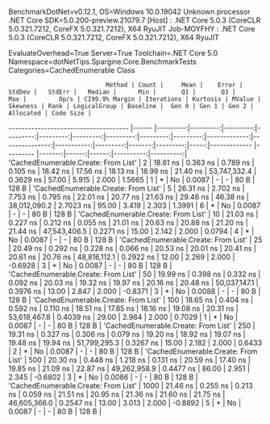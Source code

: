 
BenchmarkDotNet=v0.12.1, OS=Windows 10.0.19042
Unknown processor
.NET Core SDK=5.0.200-preview.21079.7
  [Host]     : .NET Core 5.0.3 (CoreCLR 5.0.321.7212, CoreFX 5.0.321.7212), X64 RyuJIT
  Job-MOYFHY : .NET Core 5.0.3 (CoreCLR 5.0.321.7212, CoreFX 5.0.321.7212), X64 RyuJIT

EvaluateOverhead=True  Server=True  Toolchain=.NET Core 5.0  
Namespace=dotNetTips.Spargine.Core.BenchmarkTests  Categories=CachedEnumerable Class  

                               Method | Count |     Mean |    Error |   StdDev |   StdErr |   Median |      Min |       Q1 |       Q3 |      Max |         Op/s | CI99.9% Margin | Iterations | Kurtosis | MValue | Skewness | Rank | LogicalGroup | Baseline |  Gen 0 | Gen 1 | Gen 2 | Allocated | Code Size |
------------------------------------- |------ |---------:|---------:|---------:|---------:|---------:|---------:|---------:|---------:|---------:|-------------:|---------------:|-----------:|---------:|-------:|---------:|-----:|------------- |--------- |-------:|------:|------:|----------:|----------:|
 'CachedEnumerable.Create: From List' |     2 | 18.61 ns | 0.363 ns | 0.789 ns | 0.105 ns | 18.42 ns | 17.56 ns | 18.13 ns | 18.99 ns | 21.40 ns | 53,747,332.4 |      0.3629 ns |      57.00 |    5.915 |  2.000 |   1.5665 |    1 |            * |       No | 0.0087 |     - |     - |      80 B |     128 B |
 'CachedEnumerable.Create: From List' |     5 | 26.31 ns | 2.702 ns | 7.753 ns | 0.795 ns | 22.01 ns | 20.77 ns | 21.63 ns | 29.46 ns | 46.38 ns | 38,012,090.2 |      2.7023 ns |      95.00 |    3.419 |  2.303 |   1.3991 |    6 |            * |       No | 0.0087 |     - |     - |      80 B |     128 B |
 'CachedEnumerable.Create: From List' |    10 | 21.03 ns | 0.227 ns | 0.212 ns | 0.055 ns | 21.01 ns | 20.63 ns | 20.88 ns | 21.20 ns | 21.44 ns | 47,543,406.5 |      0.2271 ns |      15.00 |    2.142 |  2.000 |   0.0794 |    4 |            * |       No | 0.0087 |     - |     - |      80 B |     128 B |
 'CachedEnumerable.Create: From List' |    25 | 20.49 ns | 0.292 ns | 0.228 ns | 0.066 ns | 20.53 ns | 20.01 ns | 20.41 ns | 20.61 ns | 20.76 ns | 48,816,112.1 |      0.2922 ns |      12.00 |    2.269 |  2.000 |  -0.6928 |    3 |            * |       No | 0.0087 |     - |     - |      80 B |     128 B |
 'CachedEnumerable.Create: From List' |    50 | 19.99 ns | 0.398 ns | 0.332 ns | 0.092 ns | 20.03 ns | 19.32 ns | 19.97 ns | 20.16 ns | 20.48 ns | 50,037,147.1 |      0.3976 ns |      13.00 |    2.847 |  2.000 |  -0.8371 |    3 |            * |       No | 0.0088 |     - |     - |      80 B |     128 B |
 'CachedEnumerable.Create: From List' |   100 | 18.65 ns | 0.404 ns | 0.592 ns | 0.110 ns | 18.51 ns | 17.85 ns | 18.16 ns | 19.08 ns | 20.31 ns | 53,618,467.8 |      0.4039 ns |      29.00 |    2.984 |  2.000 |   0.7029 |    1 |            * |       No | 0.0087 |     - |     - |      80 B |     128 B |
 'CachedEnumerable.Create: From List' |   250 | 19.31 ns | 0.327 ns | 0.306 ns | 0.079 ns | 19.20 ns | 18.92 ns | 19.07 ns | 19.48 ns | 19.94 ns | 51,799,295.3 |      0.3267 ns |      15.00 |    2.182 |  2.000 |   0.6433 |    2 |            * |       No | 0.0087 |     - |     - |      80 B |     128 B |
 'CachedEnumerable.Create: From List' |   500 | 20.30 ns | 0.448 ns | 1.218 ns | 0.131 ns | 20.59 ns | 17.40 ns | 19.85 ns | 21.09 ns | 22.87 ns | 49,262,958.9 |      0.4477 ns |      86.00 |    2.951 |  2.345 |  -0.6802 |    3 |            * |       No | 0.0086 |     - |     - |      80 B |     128 B |
 'CachedEnumerable.Create: From List' |  1000 | 21.46 ns | 0.255 ns | 0.213 ns | 0.059 ns | 21.51 ns | 20.95 ns | 21.36 ns | 21.60 ns | 21.75 ns | 46,605,366.0 |      0.2547 ns |      13.00 |    3.013 |  2.000 |  -0.8892 |    5 |            * |       No | 0.0087 |     - |     - |      80 B |     128 B |
